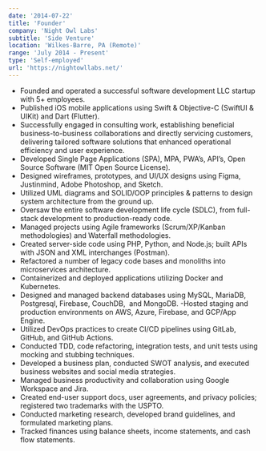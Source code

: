 ```yaml
---
date: '2014-07-22'
title: 'Founder'
company: 'Night Owl Labs'
subtitle: 'Side Venture'
location: 'Wilkes-Barre, PA (Remote)'
range: 'July 2014 - Present'
type: 'Self-employed'
url: 'https://nightowllabs.net/'
---
```


- Founded and operated a successful software development LLC startup with 5+ employees.
- Published iOS mobile applications using Swift & Objective-C (SwiftUI & UIKit) and Dart (Flutter).
- Successfully engaged in consulting work, establishing beneficial business-to-business collaborations and directly servicing customers, delivering tailored software solutions that enhanced operational efficiency and user experience.
- Developed Single Page Applications (SPA), MPA, PWA’s, API’s, Open Source Software (MIT Open Source License).
- Designed wireframes, prototypes, and UI/UX designs using Figma, Justinmind, Adobe Photoshop, and Sketch.
- Utilized UML diagrams and SOLID/OOP principles & patterns to design system architecture from the ground up.
- Oversaw the entire software development life cycle (SDLC), from full-stack development to production-ready code.
- Managed projects using Agile frameworks (Scrum/XP/Kanban methodologies) and Waterfall methodologies.
- Created server-side code using PHP, Python, and Node.js; built APIs with JSON and XML interchanges (Postman).
- Refactored a number of legacy code bases and monoliths into microservices architecture.
- Containerized and deployed applications utilizing Docker and Kubernetes.
- Designed and managed backend databases using MySQL, MariaDB, Postgresql, Firebase, CouchDB,  and MongoDB.
  -Hosted staging and production environments on AWS, Azure, Firebase, and GCP/App Engine.
- Utilized DevOps practices to create CI/CD pipelines using GitLab, GitHub, and GitHub Actions.
- Conducted TDD, code refactoring, integration tests, and unit tests using mocking and stubbing techniques.
- Developed a business plan, conducted SWOT analysis, and executed business websites and social media strategies.
- Managed business productivity and collaboration using Google Workspace and Jira.
- Created end-user support docs, user agreements, and privacy policies; registered two trademarks with the USPTO.
- Conducted marketing research, developed brand guidelines, and formulated marketing plans.
- Tracked finances using balance sheets, income statements, and cash flow statements.
